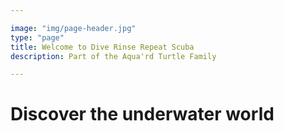 ```yaml
---

image: "img/page-header.jpg"
type: "page"
title: Welcome to Dive Rinse Repeat Scuba
description: Part of the Aqua'rd Turtle Family

---
```


# Discover the underwater world



# 